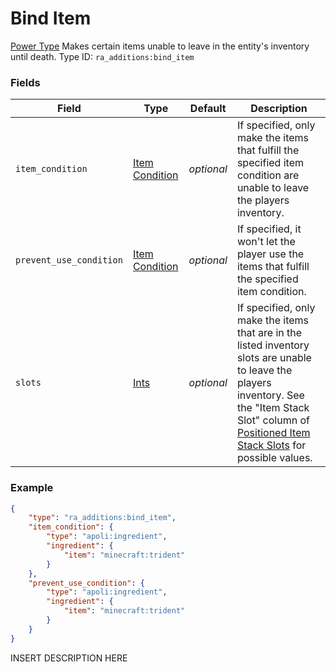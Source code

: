# Bind Item
[Power Type](../power_types.md)
Makes certain items unable to leave in the entity's inventory until death.
Type ID: `ra_additions:bind_item`
### Fields
Field | Type | Default | Description
------|------|---------|-------------
`item_condition` | [Item Condition](../data_types/item_condition.md) | _optional_ | If specified, only make the items that fulfill the specified item condition are unable to leave the players inventory.
`prevent_use_condition` | [Item Condition](../data_types/item_condition.md) | _optional_ | If specified, it won't let the player use the items that fulfill the specified item condition.
`slots` | [Ints](../data_types/ints.md) | _optional_ | If specified, only make the items that are in the listed inventory slots are unable to leave the players inventory. See the "Item Stack Slot" column of [Positioned Item Stack Slots](https://origins.readthedocs.io/en/latest/misc/extras/positioned_item_stack_slots/) for possible values.

### Example
```json
{
    "type": "ra_additions:bind_item",
    "item_condition": {
        "type": "apoli:ingredient",
        "ingredient": {
            "item": "minecraft:trident"
        }
    },
    "prevent_use_condition": {
        "type": "apoli:ingredient",
        "ingredient": {
            "item": "minecraft:trident"
        }
    }
}```
INSERT DESCRIPTION HERE
